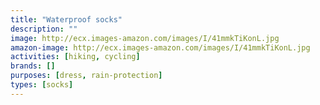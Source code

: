 ```yaml
---
title: "Waterproof socks"
description: ""
image: http://ecx.images-amazon.com/images/I/41mmkTiKonL.jpg
amazon-image: http://ecx.images-amazon.com/images/I/41mmkTiKonL.jpg
activities: [hiking, cycling]
brands: []
purposes: [dress, rain-protection]
types: [socks]
---
```


